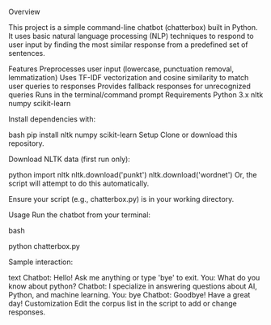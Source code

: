 Overview

This project is a simple command-line chatbot (chatterbox) built in Python. It uses basic natural language processing (NLP) techniques to respond to user input by finding the most similar response from a predefined set of sentences.

Features
Preprocesses user input (lowercase, punctuation removal, lemmatization)
Uses TF-IDF vectorization and cosine similarity to match user queries to responses
Provides fallback responses for unrecognized queries
Runs in the terminal/command prompt
Requirements
Python 3.x
nltk
numpy
scikit-learn

Install dependencies with:

bash
pip install nltk numpy scikit-learn
Setup
Clone or download this repository.

Download NLTK data (first run only):

python
import nltk
nltk.download('punkt')
nltk.download('wordnet')
Or, the script will attempt to do this automatically.

Ensure your script (e.g., chatterbox.py) is in your working directory.

Usage
Run the chatbot from your terminal:

bash

python chatterbox.py

Sample interaction:

text
Chatbot: Hello! Ask me anything or type 'bye' to exit.
You: What do you know about python?
Chatbot: I specialize in answering questions about AI, Python, and machine learning.
You: bye
Chatbot: Goodbye! Have a great day!
Customization
Edit the corpus list in the script to add or change responses.
